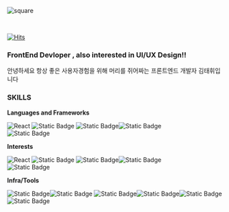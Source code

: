 ![square](https://capsule-render.vercel.app/api?type=rounded&height=300&color=gradient&text=Hello%20I'm%20Taehui&reversal=false&fontColor=444&fontAlign=50&desc=hello~~&descSize=24&section=header)

<br>

[![Hits](https://hits.seeyoufarm.com/api/count/incr/badge.svg?url=https%3A%2F%2Fgithub.com%2Fteikim98%2Fhit-counter&count_bg=%23971F85&title_bg=%23C672FF&icon=leaflet.svg&icon_color=%2368DE2A&title=today&edge_flat=false)](https://hits.seeyoufarm.com)

### FrontEnd Devloper , also interested in UI/UX Design!!

안녕하세요 항상 좋은 사용자경험을 위해 머리를 쥐어짜는 프론트엔드 개발자 김태휘입니다 

### SKILLS
**Languages and Frameworks**

![React](https://img.shields.io/badge/react-61DAFB?style=for-the-badge&logo=react&logoColor=000000) ![Static Badge](https://img.shields.io/badge/Typescript-%233178C6?style=for-the-badge&logo=typescript&logoColor=000000) ![Static Badge](https://img.shields.io/badge/Next.js-000000?style=for-the-badge&logo=Next.js)![Static Badge](https://img.shields.io/badge/Spring-%236DB33F?style=for-the-badge&logo=spring&logoColor=fff)<br>![Static Badge](https://img.shields.io/badge/svelte-%23FF3E00?style=for-the-badge&logo=svelte&logoColor=fff)





**Interests**


![React](https://img.shields.io/badge/react-61DAFB?style=for-the-badge&logo=react&logoColor=000000) ![Static Badge](https://img.shields.io/badge/Typescript-%233178C6?style=for-the-badge&logo=typescript&logoColor=000000) ![Static Badge](https://img.shields.io/badge/Next.js-000000?style=for-the-badge&logo=Next.js)![Static Badge](https://img.shields.io/badge/Spring-%236DB33F?style=for-the-badge&logo=spring&logoColor=fff)<br>![Static Badge](https://img.shields.io/badge/svelte-%23FF3E00?style=for-the-badge&logo=svelte&logoColor=fff)

**Infra/Tools**

![Static Badge](https://img.shields.io/badge/git-%23F05032?style=for-the-badge&logo=git&logoColor=fff)![Static Badge](https://img.shields.io/badge/Github-%23181717?style=for-the-badge&logo=github&logoColor=fff)
![Static Badge](https://img.shields.io/badge/WebStorm-%23000000?style=for-the-badge&logo=webstorm&logoColor=fff)![Static Badge](https://img.shields.io/badge/notion-%23000000?style=for-the-badge&logo=notion&logoColor=fff)![Static Badge](https://img.shields.io/badge/Slack-%234A154B?style=for-the-badge&logo=notion&logoColor=fff)![Static Badge](https://img.shields.io/badge/Vercel-%23000000?style=for-the-badge&logo=vercel&logoColor=fff)





